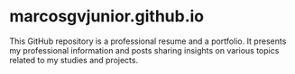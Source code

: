 # marcosgvjunior.github.io
 This GitHub repository is a professional resume and a portfolio. It presents my professional information and posts sharing insights on various topics related to my studies and projects.
